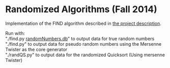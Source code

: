 Randomized Algorithms (Fall 2014)
==================

Implementation of the FIND algorithm described in [the project description](http://www.cs.au.dk/~gudmund/randomF14/project1.pdf).  

Run with:  
"./find.py [randomNumbers.db](http://cs.au.dk/~mys/randomNumbers.zip)" to output data for true random numbers  
"./find.py" to output data for pseudo random numbers using the Mersenne Twister as the core generator  
"./randQS.py" to output data for the randomized Quicksort (Using mersenne Twister)  
